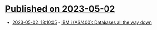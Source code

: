 # [Published on 2023-05-02](index.md)

* [2023-05-02, 18:10:05](https://lobste.rs/s/tj5cxs/ibm_i_as_400_databases_all_way_down) - [IBM i (AS/400): Databases all the way down](https://www.youtube.com/watch?v=CDSgJE5mPJM)
